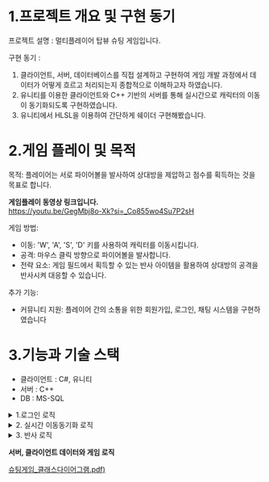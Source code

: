 # 1.프로젝트 개요 및 구현 동기
프로젝트 설명 : 멀티플레이어 탑뷰 슈팅 게임입니다.

구현 동기 :
1. 클라이언트, 서버, 데이터베이스를 직접 설계하고 구현하여 게임 개발 과정에서 데이터가 어떻게 흐르고 처리되는지 종합적으로 이해하고자 하였습니다.
2. 유니티를 이용한 클라이언트와 C++ 기반의 서버를 통해 실시간으로 캐릭터의 이동이 동기화되도록 구현하였습니다.
3. 유니티에서 HLSL을 이용하여 간단하게 쉐이더 구현해봤습니다.

# 2.게임 플레이 및 목적
목적: 플레이어는 서로 파이어볼을 발사하여 상대방을 제압하고 점수를 획득하는 것을 목표로 합니다.

**게임플레이 동영상 링크입니다.** <br>
https://youtu.be/GegMbj8o-Xk?si=_Co855wo4Su7P2sH

게임 방법:
+  이동: 'W', 'A', 'S', 'D' 키를 사용하여 캐릭터를 이동시킵니다.
+  공격: 마우스 클릭 방향으로 파이어볼을 발사합니다.
+  전략 요소: 게임 필드에서 획득할 수 있는 반사 아이템을 활용하여 상대방의 공격을 반사시켜 대응할 수 있습니다.

추가 기능:
+  커뮤니티 지원: 플레이어 간의 소통을 위한 회원가입, 로그인, 채팅 시스템을 구현하였습니다

# 3.기능과 기술 스택
+ 클라이언트 : C#, 유니티
+ 서버 : C++
+ DB : MS-SQL
<details>
<summary>1.로그인 로직</summary>
	
**로그인 프로세스 상세 설명**<br>
1. 인증 요청: 클라이언트는 로그인을 시도하며, 사용자 ID(닉네임), 비밀번호 및 패킷 타입을 서버로 전송합니다
2. 데이터 검색: 서버는 데이터베이스의 Players 테이블에서 해당 사용자 ID로 사용자 데이터를 조회합니다.
3. 비밀번호 검증: 서버는 데이터베이스에서 검색된 비밀번호와 클라이언트가 전송한 비밀번호를 비교합니다.
4. 응답 전송: 검증 결과에 따라 서버는 클라이언트에 로그인 성공 또는 실패 여부를 알리는 응답을 전송합니다.

[LobbyController.cs](https://github.com/JeahanPark/NetworkProject1/blob/master/ClientGame/Assets/Game/Script/Controller/LobbyController.cs)
```csharp
// 클라이언트 로비 관리코드
public class LobbyController : MonoDestroySingleton<LobbyController>
{
   private LobbyUIWorker m_LobbyUI = null;
   ...
   public void SendLogIn(string _strID, string _strPassword)
   {
        if (string.IsNullOrEmpty(_strID) ||
            string.IsNullOrEmpty(_strPassword))
        {
            Debug.Log("비밀번호나 아이디가 입력이안되있음");
            return;
        }
        LogInPacket packet = new LogInPacket();
        packet.m_UserID = _strID;
        packet.m_Password = _strPassword;

	// 서버에 userID(닉네임), 패스워드, 패킷타입을 전달합니다.
        Packet.SendPacket<LogInPacket>(packet, ePacketType.CToS_Login);
    }
}
``````
[PacketHandler.cpp](https://github.com/JeahanPark/NetworkProject1/blob/master/Server/TestClient/ClientPacketHandler.cpp)
```cpp
// 서버 패킷 핸들러 코드
PacketHandler.cpp

void PacketHandler::Login(s_ServerSession _session, BasePacket* _packetData)
{
	// 클라이언트에서 넘겨준 패킷을 닉네임과 패스워드를 담은 구조체로 형변환하여 데이터를 가져옵니다.
	LoginRequestPacket* packetData = (LoginRequestPacket*)_packetData;

	DBObject* dbObject = DataBaseManager().GetInstance()->PopDBObject();

	WCHAR UserID[USER_ID_LENGTH];
	SQLLEN outUserID = 0;
	dbObject->BindCol(1, SQL_C_WCHAR, USER_ID_LENGTH, &UserID, &outUserID);

	WCHAR Password[PASSWORD_LENGTH] = L"\n";
	SQLLEN outPassword = 0;
	dbObject->BindCol(2, SQL_C_WCHAR, PASSWORD_LENGTH, &Password, &outPassword);

	int iScore;
	SQLLEN outScoreLen = 0;
	dbObject->BindCol(3, SQL_C_LONG, SQL_INTEGER, &iScore, &outScoreLen);

	int iUserIndex;
	SQLLEN outUserIndexLen = 0;
	dbObject->BindCol(4, SQL_C_LONG, SQL_INTEGER, &iUserIndex, &outUserIndexLen);

	SQLLEN temp1 = 0;
	dbObject->BindParam(packetData->m_UserID, &temp1);

	// DB의 Players테이블에서 UserID로 찾아 데이터를 가져옵니다.
	auto query = L"SELECT * FROM [GameServer].[dbo].[Players] WHERE UserID = (?)";

	if (!dbObject->Query(query))
	{
		//cout << "Query Fail" << endl;
	}

	ePacketResult packetResult = ePacketResult::Fail;

	// 비밀번호 체크를 합니다.
	if (dbObject->IsValidData())
	{
		int result = wcsncmp(Password,  packetData->m_Password, PASSWORD_LENGTH);
		if (0 == result)
		{
			// 비밀번호가 같다.
			_session->SetUserData(UserID, iScore, iUserIndex);
			packetResult = ePacketResult::Success;
		}
	}

	DataBaseManager().GetInstance()->PushDBObject(dbObject);

	// 성공적으로 로그인을 하면 ePacketResult::Success을 클라이언트에 넘겨주고
	// 클라이언트는 패킷 성공여부에 따라 동작을 합니다.
	SendBuffer* pSendBuffer = LoginResultPacketCreate(_session, packetResult);
	_session->RegisterSend(pSendBuffer);
}
``````
</details>



<details>
<summary>2. 실시간 이동동기화 로직</summary>

**이동 동기화 로직 상세 설명**<br>
1. 사용자 입력 전송: 사용자가 방향키를 누르면 이동 방향, 속도, 바라보는 방향, 그리고 패킷 타입을 서버로 전송합니다.
2. 서버 처리: 서버는 받은 패킷을 해당 세션의 UserController에 저장하여 사용자의 상태를 업데이트합니다.
3. 위치 갱신: 서버는 초당 60프레임으로 각 프레임마다 UserController의 데이터를 Transform에 적용하여 사용자의 위치와 바라보는 방향을 업데이트합니다.
4. 데이터 브로드캐스팅: 10 프레임마다, 서버는 모든 사용자에게 위치, 이동속도, 이동방향, 바라보는 방향 등의 정보를 전송합니다.
5. 위치 예측: 다른 사용자의 위치 정보를 직접 적용하지 않고, 추측항법을 사용하여 다음 움직일 위치를 미리 계산했고 이동의 반응성을 높였습니다.

**추측항법**<br>

[InGameController.cs](https://github.com/JeahanPark/NetworkProject1/blob/master/ClientGame/Assets/Game/Script/Controller/InGameController.cs)
```csharp
// 클라이언트 인게임 관리코드
public class InGameController : MonoDestroySingleton<LobbyController>
{
    // 이전 업데이트 패킷을 받은 간격 시간 오차 
    private float _fUpdateLatency = 0;
    private void Update()
    {
        _fUpdateLatency += Time.deltaTime;
    }

    public void ReceiveInGameUpdate(InGameUpdatePacket _packet, InteractionData[] _interactionPacketDatas)
    {
    	// 위치, 방향을 갱신하는 패킷을 받을경우
        m_InteractionWorker.UpdateInteraction(_packet, _interactionPacketDatas, _fUpdateLatency * 0.5f);
        _fUpdateLatency = 0;
    }
}
``````

[UserObject.cs](https://github.com/JeahanPark/NetworkProject1/blob/master/ClientGame/Assets/Game/Script/InGame/Interaction/User/UserObject.cs)
```csharp
// 클라이언트 유저 오브젝트
public class UserObject : InteractionObject
{
    protected const float m_fDeadRackoningDeltaTime = 0.1f;

    // 정보를 갱신 받는다.
    public override void UpdateInteraction(InteractionData _InteractionData, float _fUpdateLatency)
    {
        m_vMoveDir = _InteractionData.m_vMoveDir;
        m_fMoveSpeed = _InteractionData.m_fMoveSpeed;

        m_bValidLife = _InteractionData.VaildLife;

        if (MyInteraction)
        {
            transform.position = _InteractionData.m_vPos;
        }
        else
        {
            // 다른 유저 일경우
            // 추측하는 위치 : 현재위치 + 이동방향 * 이전 패킷을 받은 간격 시간 오차 
            m_bDeadRackoningMove = true;
            m_vDeadRackoningPos = _InteractionData.m_vPos + m_vMoveDir * _fUpdateLatency;
            m_vDeadRackoningDir = m_vDeadRackoningPos - transform.position;
            m_vDeadRackoningDir.Normalize();
        }
        // 회전은 추측항법을 적용하지않는다. 보간만 적용
        m_vRotateY = _InteractionData.m_vRotateY;
    }

    // 이동한다.
    protected override void Update()
    {
        // 이동해야한다.
        {

            if (m_fMoveSpeed > 0)
            {
                // 데드레커닝 이동이 우선
                if (m_bDeadRackoningMove && !MyInteraction)
                {
                    // 데드레커닝으로 구한 위치로 0.1f안에 움직인다.
                    transform.position += m_vDeadRackoningDir * m_fDeadRackoningDeltaTime;

                    if ((transform.position - m_vDeadRackoningPos).magnitude < 1f)
                    {
                        m_bDeadRackoningMove = false;
                    }
                }
                else
                {
                    transform.position += m_vMoveDir * (m_fMoveSpeed * Time.deltaTime);
                    m_fMoveSpeed -= 1 * Time.deltaTime;
                }
            }
            else
                m_bDeadRackoningMove = false;
        }
	...
    }
}
``````

</details>

<details>
<summary>3. 반사 로직</summary>
	
1.test01이 pdwer3376에게 파이어볼을 날리는 상황<br>
![123](https://github.com/JeahanPark/NetworkProject1/assets/76486230/60ef5c2a-43f6-49e8-8b9d-fca0d2a43276)

2.pdwer3376이 반사스킬 사용(검은색 원)<br>
![image](https://github.com/JeahanPark/NetworkProject1/assets/76486230/35d26571-7207-4bd9-89c0-f6e93ae847c7)

3.맞은 반향으로 검은색이 진해지는 효과가 있다<br>
![image](https://github.com/JeahanPark/NetworkProject1/assets/76486230/4e2bd3f0-cda1-4a63-8fad-423f87c4538a)


[ReflectionEffect.shader](https://github.com/JeahanPark/NetworkProject1/blob/master/ClientGame/Assets/Game/Shader/ReflectionEffect.shader)
```cpp
Shader "Custom/ReflectionEffect"
{
    Properties
    {
	// 반사 이미지
        _BaseTexture("BaseTexture", 2D) = "white" {}

	// 어느방향으로 맞았는지 방향좌표를 넘겨준다.
        _ReciveDirUV("ReciveDirUV", Vector) = (1,0,1,1)
    }

    float4 frag(Vertex input) : SV_Target
    {
	//_ReciveDirUV 값을 사용하여 주변 픽셀과의 거리를 계산하고, 이를 바탕으로 픽셀의 색상과 투명도를 조절합니다. 
	//이는 리플렉션 효과의 중심에서 멀어질수록 투명도가 증가하도록 설정됩니다.

	 float4 mainColor = SAMPLE_TEXTURE2D(_BaseTexture, sampler_BaseTexture, input.uv.xy);

         // 계산하기 쉽게 좌표기준을 바꾸자
         //float2 x = input.uv.x * 2 - 1;
         //float2 y = input.uv.y * 2 - 1;

         if (_ReciveDirUV.z == 0)
         {
              mainColor.a *= 0.6;
              return mainColor;
         }
         float x = abs(_ReciveDirUV.x - input.uv.x);
         float y = abs(_ReciveDirUV.y - input.uv.y);

         float distance = sqrt(x * x + y * y);

         if (distance < 0.5)
         {
              float alphaRatio = distance / 0.5;

              mainColor.r *= 1 - 0.9 * (1 - alphaRatio);

              mainColor.a *= 0.6 + 1.5 * (1 - alphaRatio);
          }
          else
              mainColor.a *= 0.6;

          return mainColor;
     }
}
``````
</details>

**서버, 클라이언트 데이터와 게임 로직**<br>

[슈팅게임_클래스다이어그램.pdf)](https://drive.google.com/file/d/12xZ8opPpCpvkkdCKeC4tKF81AMkj3V1-/view?usp=drive_link)
